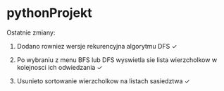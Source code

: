 # pythonProjekt

Ostatnie zmiany: 

1. Dodano rowniez wersje rekurencyjna algorytmu DFS ✓

2. Po wybraniu z menu BFS lub DFS wyswietla sie lista wierzcholkow
w kolejnosci ich odwiedzania ✓

3. Usunieto sortowanie wierzcholkow na listach sasiedztwa ✓

